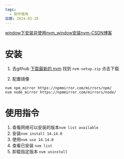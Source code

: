 ```yaml
---
tags:
  - 软件使用
日期: 2024-03-28
---
```

[window下安装并使用nvm_window安装nvm-CSDN博客](https://blog.csdn.net/HuangsTing/article/details/113857145)
# 安装

1. 去github [下载最新的 nvm](https://github.com/coreybutler/nvm-windows/releases) 找到 `nvm-setup.zip` 点击下载

2. 配置镜像
```
nvm npm_mirror https://npmmirror.com/mirrors/npm/
nvm node_mirror https://npmmirror.com/mirrors/node/
```

# 使用指令
1. 查看网络可以安装的版本`nvm list available` 
2. 安装`nvm install 14.14.0`
3. 使用`nvm use 14.14.0`
4. 查看已安装 `nvm list`
5. 卸载指定版本 `nvm uninstall`
